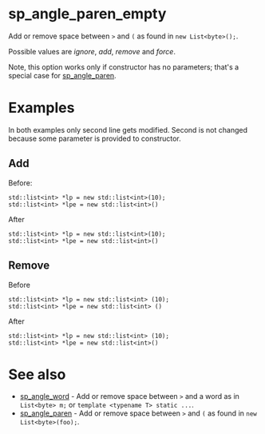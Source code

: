 # sp_angle_paren_empty

Add or remove space between `>` and `(` as found in `new List<byte>();`.

Possible values are _ignore_, _add_, _remove_ and _force_.

Note, this option works only if constructor has no parameters; that's a special case for [sp_angle_paren](sp_angle_paren.md).

# Examples

In both examples only second line gets modified. Second is not changed because some parameter is provided to constructor.

## Add
Before:
```
std::list<int> *lp = new std::list<int>(10);
std::list<int> *lpe = new std::list<int>()
```
After
```
std::list<int> *lp = new std::list<int>(10);
std::list<int> *lpe = new std::list<int>()
```

## Remove
Before
```
std::list<int> *lp = new std::list<int> (10);
std::list<int> *lpe = new std::list<int> ()
```

After
```
std::list<int> *lp = new std::list<int> (10);
std::list<int> *lpe = new std::list<int>()
```

# See also

* [sp_angle_word](../spacing_options/sp_angle_word.md) - Add or remove space between `>` and a word as in `List<byte> m;` or `template <typename T> static ...`.
* [sp_angle_paren](sp_angle_paren.md) - Add or remove space between `>` and `(` as found in `new List<byte>(foo);`.
